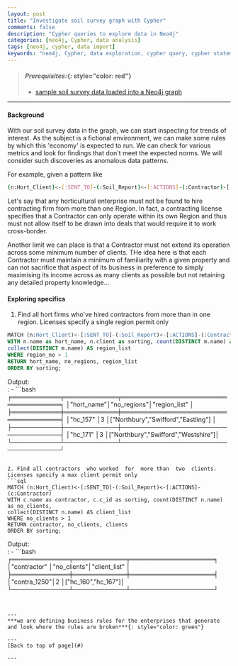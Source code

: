 ```yaml
---
layout: post
title: "Investigate soil survey graph with Cypher"
comments: false
description: "Cypher queries to explore data in Neo4j"
categories: [neo4j, Cypher, data analysis]
tags: [neo4j, cypher, data import]
keywords: "neo4j, Cypher, data exploration, cypher query, cypher statements, data analysis"
---
```


> #### *Prerequisites:*{: style="color: red"}
> - [sample soil survey data loaded into a Neo4j graph](/2018/Import-CSV-data-into-Docker-Neo4j-container/)

---

#### Background

With our soil survey data in the graph, we can start inspecting for trends of interest. As the subject is a fictional environment, we can make some rules by which this 'economy' is expected to run. We can check for various metrics and look for findings that don't meet the expected norms. We will consider such discoveries as anomalous data patterns.

For example, given a pattern like
```bash
(n:Hort_Client)<-[:SENT_TO]-(:Soil_Report)<-[:ACTIONS]-(:Contractor)-[:OPERATES_IN]->(m:Region)
```
Let's say that any horticultural enterprise must not be found to hire contracting firm from more than one Region. In fact, a contracting license specifies that a Contractor can only operate within its own Region and thus must not allow itself to be drawn into deals that would require it to work cross-border.

Another limit we can place is that a Contractor must not extend its operation across some minimum number of clients. THe idea here is that each Contractor must maintain a minimum of familiarity with a given property and can not sacrifice that aspect of its business in preference to simply maximising its income across as many clients as possible but not retaining any detailed property knowledge...

#### Exploring specifics

1. Find all hort firms  who've hired contractors from  more than in one region. Licenses specify a single region permit only
```sql
MATCH (n:Hort_Client)<-[:SENT_TO]-(:Soil_Report)<-[:ACTIONS]-(:Contractor)-[:OPERATES_IN]->(m:Region)
WITH n.name as hort_name, n.client as sorting, count(DISTINCT m.name) as no_regions, 
collect(DISTINCT m.name) AS region_list
WHERE region_no > 1
RETURN hort_name, no_regions, region_list 
ORDER BY sorting;
```
Output:  
  : - ```bash
╒═══════════╤════════════╤════════════════════════════════════╕
│"hort_name"│"no_regions"│"region_list"                       │
╞═══════════╪════════════╪════════════════════════════════════╡
│"hc_157"   │3           │["Northbury","Swifford","Eastling"] │
├───────────┼────────────┼────────────────────────────────────┤
│"hc_171"   │3           │["Northbury","Swifford","Westshire"]│
└───────────┴────────────┴────────────────────────────────────┘
```

2. Find all contractors  who worked  for  more than  two  clients. Licenses specify a max client permit only
```sql
MATCH (n:Hort_Client)<-[:SENT_TO]-(:Soil_Report)<-[:ACTIONS]-(c:Contractor)
WITH c.name as contractor, c.c_id as sorting, count(DISTINCT n.name) as no_clients, 
collect(DISTINCT n.name) AS client_list
WHERE no_clients > 1
RETURN contractor, no_clients, clients 
ORDER BY sorting;
```
Output:  
  : - ```bash
╒═════════════╤════════════╤═══════════════════╕
│"contractor" │"no_clients"│"client_list"      │
╞═════════════╪════════════╪═══════════════════╡
│"contra_1250"│2           │["hc_160","hc_167"]│
└─────────────┴────────────┴───────────────────┘
```
  
  
---
***we are defining business rules for the enterprises that generate and look where the rules are broken***{: style="color: green"}

---
[Back to top of page](#)

---



